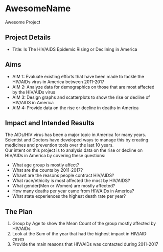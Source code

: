 # AwesomeName
Awesome Project


## Project Details

* Title: Is The HIV/AIDS Epidemic Rising or Declining in America

## Aims
- AIM 1: Evaluate existing efforts that have been made to tackle the HIV/AIDs virus in America between 2011-2017
- AIM 2: Analyze data for demographics on those that are most affected by the HIV/AIDs virus 
- AIM 3: Design graphs and scatterplots to show the rise or decline of HIV/AIDS in America
- AIM 4: Provide data on the rise or decline in deaths in America


## Impact and Intended Results
The AIDs/HIV virus has been a major topic in America for many years. Scientist and Doctors have developed ways to manage this by creating medicines and prevention tools over the last 10 years.  
Our intent on this project is to analysis data on the rise or decline on HIV/AIDs in America by covering these questions:
- What age group is mostly affect? 
- What are the counts by 2011-2017?
- Whawt are the reasons people contract HIV/AIDS? 
- What race/ethicity is most affected the most by HIV/AIDS?
- What gender(Men or Women) are mostly affected? 
- How many deaths per year came from HIV/AIDs in America? 
- What state experiences the highest death rate per year? 


## The Plan
1. Group by Age to show the Mean Count of the group mostly affected by HIV/AIDs 
2. Look at the Sum of the year that had the highest impact in HIV/AID cases
3. Provide the main reasons that HIV/AIDs was contacted during 2011-2017
